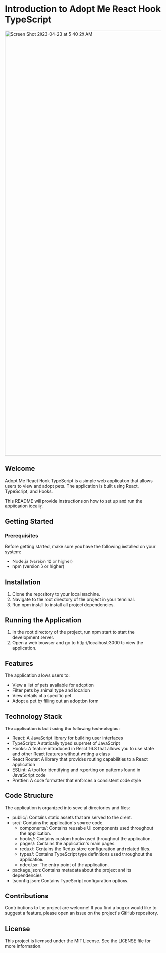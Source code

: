 # Introduction to Adopt Me React Hook TypeScript


<img width="1372" alt="Screen Shot 2023-04-23 at 5 40 29 AM" src="https://user-images.githubusercontent.com/50789325/233835078-e5a146f1-60a4-43fc-a3f5-72250749abe4.png">

## Welcome
Adopt Me React Hook TypeScript is a simple web application that allows users to view and adopt pets. The application is built using React, TypeScript, and Hooks.

This README will provide instructions on how to set up and run the application locally.


## Getting Started
### Prerequisites
Before getting started, make sure you have the following installed on your system:

- Node.js (version 12 or higher)
- npm (version 6 or higher)


## Installation
1) Clone the repository to your local machine.
2) Navigate to the root directory of the project in your terminal.
3) Run npm install to install all project dependencies.


## Running the Application
1) In the root directory of the project, run npm start to start the development server.
2) Open a web browser and go to http://localhost:3000 to view the application.


## Features
The application allows users to:

- View a list of pets available for adoption
- Filter pets by animal type and location
- View details of a specific pet
- Adopt a pet by filling out an adoption form


## Technology Stack
The application is built using the following technologies:

- React: A JavaScript library for building user interfaces
- TypeScript: A statically typed superset of JavaScript
- Hooks: A feature introduced in React 16.8 that allows you to use state and other React features without writing a class
- React Router: A library that provides routing capabilities to a React application
- ESLint: A tool for identifying and reporting on patterns found in JavaScript code
- Prettier: A code formatter that enforces a consistent code style


## Code Structure
The application is organized into several directories and files:

- public/: Contains static assets that are served to the client.
- src/: Contains the application's source code.
  - components/: Contains reusable UI components used throughout the application.
  - hooks/: Contains custom hooks used throughout the application.
  - pages/: Contains the application's main pages.
  - redux/: Contains the Redux store configuration and related files.
  - types/: Contains TypeScript type definitions used throughout the application.
  - ndex.tsx: The entry point of the application.
- package.json: Contains metadata about the project and its dependencies.
- tsconfig.json: Contains TypeScript configuration options.

## Contributions
Contributions to the project are welcome! If you find a bug or would like to suggest a feature, please open an issue on the project's GitHub repository.

## License
This project is licensed under the MIT License. See the LICENSE file for more information.
